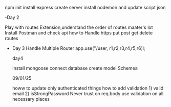 npm init
install express
create server
install nodemon and update script json

-Day 2

Play with routes Extension,understand the order of routes maater's lot
Install Postman and check api 
how to Handle https put post get delete routes


- Day 3 
  Handle Multiple Router
  app.use("/user, r1,r2,r3,r4,r5,r6)l;

  day4 

  install mongoose 
  connect database
  create model Schemea


  09/01/25

  howw to update only authenticated things
  how to add validation
       1) valid email
       2) isStrongPassword
  Never trust on req.body
  use validation on all necessary places
  